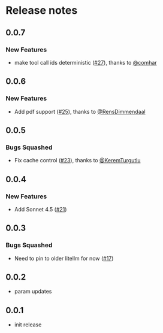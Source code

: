 # Release notes

<!-- do not remove -->

## 0.0.7

### New Features

- make tool call ids deterministic ([#27](https://github.com/AnswerDotAI/lisette/pull/27)), thanks to [@comhar](https://github.com/comhar)


## 0.0.6

### New Features

- Add pdf support ([#25](https://github.com/AnswerDotAI/lisette/pull/25)), thanks to [@RensDimmendaal](https://github.com/RensDimmendaal)


## 0.0.5

### Bugs Squashed

- Fix cache control ([#23](https://github.com/AnswerDotAI/lisette/pull/23)), thanks to [@KeremTurgutlu](https://github.com/KeremTurgutlu)


## 0.0.4

### New Features

- Add Sonnet 4.5 ([#21](https://github.com/AnswerDotAI/lisette/issues/21))


## 0.0.3

### Bugs Squashed

- Need to pin to older litellm for now ([#17](https://github.com/AnswerDotAI/lisette/issues/17))


## 0.0.2

- param updates


## 0.0.1

- init release

